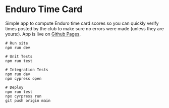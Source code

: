 # Enduro Time Card

Simple app to compute Enduro time card scores so you can quickly verify
times posted by the club to make sure no errors were made (unless they are 
yours:). App is live on [Github Pages](https://troysandal.github.io/timecard/).

```
# Run site
npm run dev

# Unit Tests
npm run test

# Integration Tests
npm run dev
npm cypress open

# Deploy
npm run test
npx cyrpress run
git push origin main

```

